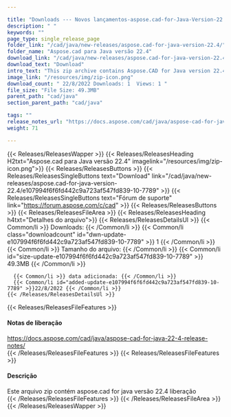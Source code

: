 ```yaml
---

title: "Downloads --- Novos lançamentos-aspose.cad-for-Java-Version-22.4"
description: " "
keywords: ""
page_type: single_release_page
folder_link: "/cad/java/new-releases/aspose.cad-for-java-version-22.4/"
folder_name: "Aspose.cad para Java versão 22.4"
download_link: "/cad/java/new-releases/aspose.cad-for-java-version-22.4/e107994f6f6fd442c9a723af547fd839-10-7789"
download_text: "Download"
intro_text: "This zip archive contains Aspose.CAD for Java version 22.4 release"
image_link: "/resources/img/zip-icon.png"
download_count: " 22/8/2022 Downloads: 1  Views: 1 "
file_size: "File Size: 49.3MB"
parent_path: "cad/java"
section_parent_path: "cad/java"

tags: ""
release_notes_url: "https://docs.aspose.com/cad/java/aspose-cad-for-java-22-4-release-notes/"
weight: 71

---
```


{{< Releases/ReleasesWapper >}}
  {{< Releases/ReleasesHeading H2txt="Aspose.cad para Java versão 22.4" imagelink="/resources/img/zip-icon.png">}}
  {{< Releases/ReleasesButtons >}}
    {{< Releases/ReleasesSingleButtons text="Download" link="/cad/java/new-releases/aspose.cad-for-java-version-22.4/e107994f6f6fd442c9a723af547fd839-10-7789" >}}
    {{< Releases/ReleasesSingleButtons text="Fórum de suporte" link="https://forum.aspose.com/c/cad" >}}
  {{< Releases/ReleasesButtons >}}
  {{< Releases/ReleasesFileArea >}}
    {{< Releases/ReleasesHeading h4txt="Detalhes do arquivo">}}
    {{< Releases/ReleasesDetailsUl >}}
      {{< Common/li >}} Downloads: {{< /Common/li >}}
      {{< Common/li class="downloadcount" id="dwn-update-e107994f6f6fd442c9a723af547fd839-10-7789" >}} 1 {{< /Common/li >}}
      {{< Common/li >}} Tamanho do arquivo: {{< /Common/li >}}
      {{< Common/li id="size-update-e107994f6f6fd442c9a723af547fd839-10-7789" >}} 49.3MB {{< /Common/li >}}

      {{< Common/li >}} data adicionada: {{< /Common/li >}}
      {{< Common/li id="added-update-e107994f6f6fd442c9a723af547fd839-10-7789" >}}22/8/2022 {{< /Common/li >}}
    {{< /Releases/ReleasesDetailsUl >}}

  {{< Releases/ReleasesFileFeatures >}}
      <h4>Notas de liberação</h4><div><a href='https://docs.aspose.com/cad/java/aspose-cad-for-java-22-4-release-notes/'>https://docs.aspose.com/cad/java/aspose-cad-for-java-22-4-release-notes/</a></div>
  {{< /Releases/ReleasesFileFeatures >}}
  {{< Releases/ReleasesFileFeatures >}}
      <h4>Descrição</h4><div class="HTMLDescription">Este arquivo zip contém aspose.cad for java versão 22.4 liberação</div>
  {{< /Releases/ReleasesFileFeatures >}}
 {{< /Releases/ReleasesFileArea >}}
{{< /Releases/ReleasesWapper >}}


